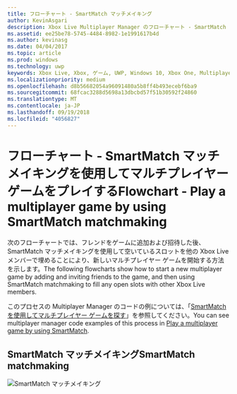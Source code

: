 ```yaml
---
title: フローチャート - SmartMatch マッチメイキング
author: KevinAsgari
description: Xbox Live Multiplayer Manager のフローチャート - SmartMatch マッチメイキングを使用してマルチプレイヤー ゲームをプレイします。
ms.assetid: ee25be78-5745-4484-8982-1e1991617b4d
ms.author: kevinasg
ms.date: 04/04/2017
ms.topic: article
ms.prod: windows
ms.technology: uwp
keywords: Xbox Live, Xbox, ゲーム, UWP, Windows 10, Xbox One, Multiplayer Manager, フローチャート
ms.localizationpriority: medium
ms.openlocfilehash: d8b56682054a96091480a5b8ff4b493ecebf6ba9
ms.sourcegitcommit: 68fcac3288d5698a13dbcbd57f51b30592f24860
ms.translationtype: MT
ms.contentlocale: ja-JP
ms.lasthandoff: 09/19/2018
ms.locfileid: "4056827"
---
```

# <a name="flowchart---play-a-multiplayer-game-by-using-smartmatch-matchmaking"></a><span data-ttu-id="1a087-104">フローチャート - SmartMatch マッチメイキングを使用してマルチプレイヤー ゲームをプレイする</span><span class="sxs-lookup"><span data-stu-id="1a087-104">Flowchart - Play a multiplayer game by using SmartMatch matchmaking</span></span>

<span data-ttu-id="1a087-105">次のフローチャートでは、フレンドをゲームに追加および招待した後、SmartMatch マッチメイキングを使用して空いているスロットを他の Xbox Live メンバーで埋めることにより、新しいマルチプレイヤー ゲームを開始する方法を示します。</span><span class="sxs-lookup"><span data-stu-id="1a087-105">The following flowcharts show how to start a new multiplayer game by adding and inviting friends to the game, and then using SmartMatch matchmaking to fill any open slots with other Xbox Live members.</span></span>

<span data-ttu-id="1a087-106">このプロセスの Multiplayer Manager のコードの例については、「[SmartMatch を使用してマルチプレイヤー ゲームを探す](../play-multiplayer-with-matchmaking.md)」を参照してください。</span><span class="sxs-lookup"><span data-stu-id="1a087-106">You can see multiplayer manager code examples of this process in [Play a multiplayer game by using SmartMatch](../play-multiplayer-with-matchmaking.md).</span></span>

## <a name="smartmatch-matchmaking"></a><span data-ttu-id="1a087-107">SmartMatch マッチメイキング</span><span class="sxs-lookup"><span data-stu-id="1a087-107">SmartMatch matchmaking</span></span>

![SmartMatch マッチメイキング](../../../images/multiplayer/mpm-smartmatch-matchmaking.png)
